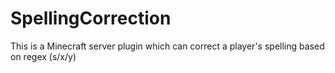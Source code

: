 # SpellingCorrection
This is a Minecraft server plugin which can correct a player's spelling based on regex (s/x/y)
